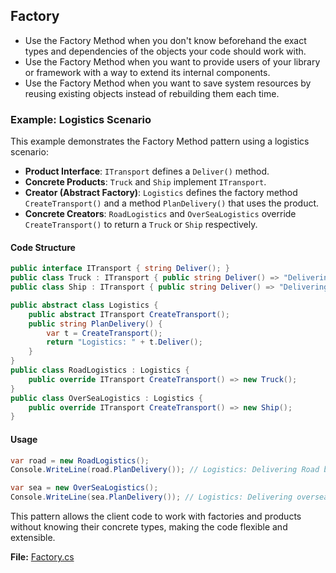 
## Factory

- Use the Factory Method when you don't know beforehand the exact types and dependencies of the objects your code should work with.
- Use the Factory Method when you want to provide users of your library or framework with a way to extend its internal components.
- Use the Factory Method when you want to save system resources by reusing existing objects instead of rebuilding them each time.

### Example: Logistics Scenario

This example demonstrates the Factory Method pattern using a logistics scenario:

- **Product Interface**: `ITransport` defines a `Deliver()` method.
- **Concrete Products**: `Truck` and `Ship` implement `ITransport`.
- **Creator (Abstract Factory)**: `Logistics` defines the factory method `CreateTransport()` and a method `PlanDelivery()` that uses the product.
- **Concrete Creators**: `RoadLogistics` and `OverSeaLogistics` override `CreateTransport()` to return a `Truck` or `Ship` respectively.

#### Code Structure

```csharp
public interface ITransport { string Deliver(); }
public class Truck : ITransport { public string Deliver() => "Delivering Road by Truck."; }
public class Ship : ITransport { public string Deliver() => "Delivering overseas by Ship."; }

public abstract class Logistics {
	public abstract ITransport CreateTransport();
	public string PlanDelivery() {
		var t = CreateTransport();
		return "Logistics: " + t.Deliver();
	}
}
public class RoadLogistics : Logistics {
	public override ITransport CreateTransport() => new Truck();
}
public class OverSeaLogistics : Logistics {
	public override ITransport CreateTransport() => new Ship();
}
```

#### Usage

```csharp
var road = new RoadLogistics();
Console.WriteLine(road.PlanDelivery()); // Logistics: Delivering Road by Truck.

var sea = new OverSeaLogistics();
Console.WriteLine(sea.PlanDelivery()); // Logistics: Delivering overseas by Ship.
```

This pattern allows the client code to work with factories and products without knowing their concrete types, making the code flexible and extensible.

**File:** [Factory.cs](./Factory.cs)
